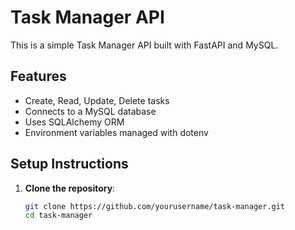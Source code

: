 # Task Manager API

This is a simple Task Manager API built with FastAPI and MySQL.

## Features

- Create, Read, Update, Delete tasks
- Connects to a MySQL database
- Uses SQLAlchemy ORM
- Environment variables managed with dotenv

## Setup Instructions

1. **Clone the repository**:

   ```bash
   git clone https://github.com/yourusername/task-manager.git
   cd task-manager
